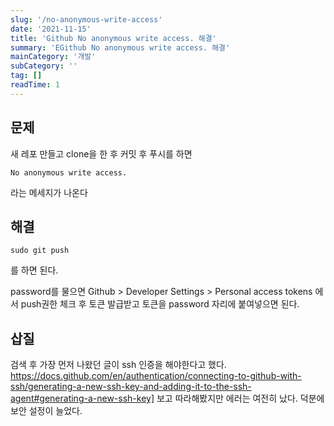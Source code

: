 ```yaml
---
slug: '/no-anonymous-write-access'
date: '2021-11-15'
title: 'Github No anonymous write access. 해결'
summary: 'EGithub No anonymous write access. 해결'
mainCategory: '개발'
subCategory: ''
tag: []
readTime: 1
---
```


## 문제

새 레포 만들고 clone을 한 후 커밋 후 푸시를 하면

```
No anonymous write access.
```

라는 메세지가 나온다

## 해결

```
sudo git push
```

를 하면 된다.

password를 물으면 Github > Developer Settings > Personal access tokens 에서 push권한 체크 후 토큰 발급받고 토큰을 password 자리에 붙여넣으면 된다.

## 삽질

검색 후 가장 먼저 나왔던 글이 ssh 인증을 해야한다고 했다.
https://docs.github.com/en/authentication/connecting-to-github-with-ssh/generating-a-new-ssh-key-and-adding-it-to-the-ssh-agent#generating-a-new-ssh-key]
보고 따라해봤지만 에러는 여전히 났다.
덕분에 보안 설정이 늘었다.
